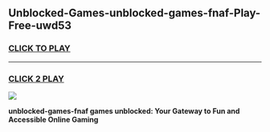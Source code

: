 
## Unblocked-Games-unblocked-games-fnaf-Play-Free-uwd53
<h3>
<a href="https://premium76.site?title=unblocked-games-fnaf&ref=23A">CLICK TO PLAY</a></h3>
<hr>

<h3>
<a href="https://premium76.site?title=unblocked-games-fnaf&ref=23A">CLICK 2 PLAY</a>
  
</h3>

<a href="https://premium76.site?title=unblocked-games-fnaf&ref=23A"><img src="https://clearcache.store/games.png"></a>


**unblocked-games-fnaf games unblocked: Your Gateway to Fun and Accessible Online Gaming**
